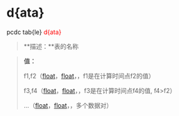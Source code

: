 # d{ata}
pcdc tab{le} <span style='color: red;'>d{ata}</span>
> **描述：**表的名称

> 
> **值：**
> 
> f1,f2（[float](数据类型/float/)，[float](数据类型/float/)，，f1是在计算时间点f2的值）
> 
> f3,f4（[float](数据类型/float/)，[float](数据类型/float/)，，f3是在计算时间点f4的值, f4>f2）
> 
> ...（[float](数据类型/float/)，[float](数据类型/float/)，，多个数据对）

